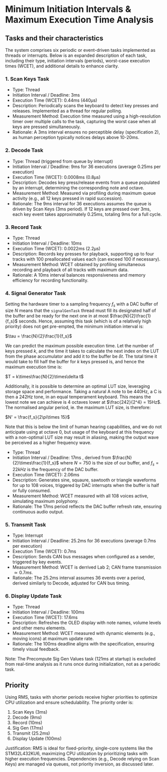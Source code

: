 <!-- Sorry about the horrendous naming -->
# Minimum Initiation Intervals & Maximum Execution Time Analysis

## Tasks and their characteristics

The system comprises six periodic or event-driven tasks implemented as threads or interrupts. Below is an expanded description of each task, including their type, initiation intervals (periods), worst-case execution times (WCET), and additional details to enhance clarity.

### 1. Scan Keys Task

- Type: Thread
- Initiation Interval / Deadline: 3ms
- Execution Time (WCET): 0.44ms (440µs)
- Description: Periodically scans the keyboard to detect key presses and releases. Implemented as a thread for regular polling.
- Measurement Method: Execution time measured using a high-resolution timer over multiple calls to the task, capturing the worst case when all keys are pressed simultaneously.
- Rationale: A 3ms interval ensures no perceptible delay (specification 2), as human perception typically notices delays above 10-20ms.

### 2. Decode Task

- Type: Thread (triggered from queue by interrupt)
- Initiation Interval / Deadline: 9ms for 36 executions (average 0.25ms per execution)
- Execution Time (WCET): 0.0008ms (0.8µs)
- Description: Decodes key press/release events from a queue populated by an interrupt, determining the corresponding note and octave.
- Measurement Method: Measured via profiling during maximum queue activity (e.g., all 12 keys pressed in rapid succession).
- Rationale: The 9ms interval for 36 executions assumes the queue is driven by Scan Keys (3ms period). If 12 keys are pressed over 3ms, each key event takes approximately 0.25ms, totaling 9ms for a full cycle.

### 3. Record Task

- Type: Thread
- Initiation Interval / Deadline: 10ms
- Execution Time (WCET): 0.0022ms (2.2µs)
- Description: Records key presses for playback, supporting up to four tracks with 100 preallocated values each (can exceed 100 if necessary).
- Measurement Method: WCET obtained by profiling simultaneous recording and playback of all tracks with maximum data.
- Rationale: A 10ms interval balances responsiveness and memory efficiency for recording functionality.

### 4. Signal Generator Task

Setting the hardware timer to a sampling frequency $f_s$ with a DAC buffer of size $N$ means that the `signalGenTask` thread must fill its designated half of the buffer and be ready for the next one in at most $\frac{N}{2}\frac{1}{f_s}$ seconds.
Hence, assuming this task (which is of a relatively high priority) does not get pre-empted, the minimum initiation interval is:

$\tau = \frac{N}{2}\frac{1}{f_s}$

We can predict the maximum possible execution time. Let the number of keys pressed $k$, and the time it takes to calculate the next index on the LUT from the phase accumulator and add it to the buffer be $\delta t$. The total time it would take to fill half the buffer for $k$ keys pressed is, and hence the maximum execution time is:

$T = k\times\frac{N}{2}\times\delta t$

<!-- below may be useless -->
Additionally, it is possible to determine an optimal LUT size, leveraging storage space and performance. Taking a natural A note to be 440Hz, a C is then a 242Hz tone, in an equal temperament keyboard. This means the lowest note we can achieve is 4 octaves lower at $\frac{242}{2^4} = 15Hz$. The normalised angular period, ie. the maximum LUT size, is therefore:

$N' = \frac{f_s}{2\pi\times 15}$

Note that this is below the limit of human hearing capabilities, and we do not anticipate using at octave 0, but usage of the keyboard at this frequency with a non-optimal LUT size may result in aliasing, making the output wave be perceived as a higher frequency wave.

- Type: Thread
- Initiation Interval / Deadline: 17ms , derived from $\frac{N}{2}\times\frac{1}{f_s}$ where $N = 750$ is the size of our buffer, and $f_s = 22kHz$ is the frequency of the DAC buffer.
- Execution Time (WCET): 2.06ms
- Description: Generates sine, squaure, sawtooth or triangle waveforms for up to 108 voices, triggered by DAC interrupts when the buffer is half or fully consumed.
- Measurement Method: WCET measured with all 108 voices active, simulating maximum polyphony.
- Rationale: The 17ms period reflects the DAC buffer refresh rate, ensuring continuous audio output.

### 5. Transmit Task

- Type: Interrupt
- Initiation Interval / Deadline: 25.2ms for 36 executions (average 0.7ms per execution)
- Execution Time (WCET): 0.7ms
- Description: Sends CAN bus messages when configured as a sender, triggered by key events.
- Measurement Method: WCET is derrived Lab 2; CAN frame transmission $\simeq 0.7ms$.
- Rationale: The 25.2ms interval assumes 36 events over a period, derived similarly to Decode, adjusted for CAN bus timing.

### 6. Display Update Task

- Type: Thread
- Initiation Interval / Deadline: 100ms
- Execution Time (WCET): 17.6ms
- Description: Refreshes the OLED display with note names, volume levels and other menu elements.
- Measurement Method: WCET measured with dynamic elements (e.g., moving icons) at maximum update rate.
- Rationale: The 100ms deadline aligns with the specification, ensuring timely visual feedback.

Note: The Precompute Sig Gen Values task (121ms at startup) is excluded from real-time analysis as it runs once during initialization, not as a periodic task.

## Priority

Using RMS, tasks with shorter periods receive higher priorities to optimize CPU utilization and ensure schedulability. The priority order is:

1. Scan Keys (3ms)
2. Decode (9ms)
3. Record (10ms)
4. Sig Gen (17ms)
5. Transmit (25.2ms)
6. Display Update (100ms)

Justification: RMS is ideal for fixed-priority, single-core systems like the STM32L432KU6, maximizing CPU utilization by prioritizing tasks with higher execution frequencies. Dependencies (e.g., Decode relying on Scan Keys) are managed via queues, not priority inversion, as discussed later.
